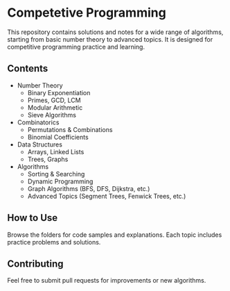 # Competetive Programming
This repository contains solutions and notes for a wide range of algorithms, starting from basic number theory to advanced topics. It is designed for competitive programming practice and learning.

## Contents

- Number Theory
    - Binary Exponentiation
    - Primes, GCD, LCM
    - Modular Arithmetic
    - Sieve Algorithms
- Combinatorics
    - Permutations & Combinations
    - Binomial Coefficients
- Data Structures
    - Arrays, Linked Lists
    - Trees, Graphs
- Algorithms
    - Sorting & Searching
    - Dynamic Programming
    - Graph Algorithms (BFS, DFS, Dijkstra, etc.)
    - Advanced Topics (Segment Trees, Fenwick Trees, etc.)

## How to Use

Browse the folders for code samples and explanations. Each topic includes practice problems and solutions.

## Contributing

Feel free to submit pull requests for improvements or new algorithms.
